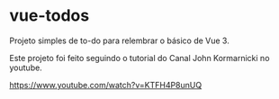 # vue-todos

Projeto simples de to-do para relembrar o básico de Vue 3.

Este projeto foi feito seguindo o tutorial do Canal John Kormarnicki no youtube.

https://www.youtube.com/watch?v=KTFH4P8unUQ
